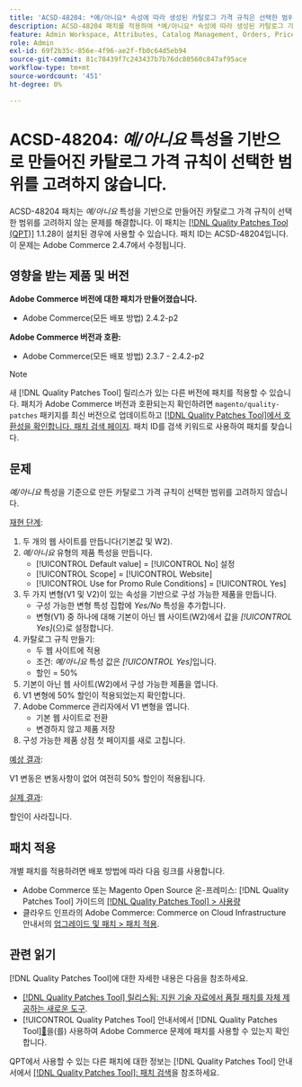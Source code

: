 ```yaml
---
title: 'ACSD-48204: *예/아니요* 속성에 따라 생성된 카탈로그 가격 규칙은 선택한 범위를 고려하지 않습니다.'
description: ACSD-48204 패치를 적용하여 *예/아니요* 속성에 따라 생성된 카탈로그 가격 규칙이 선택한 범위를 고려하지 않는 Adobe Commerce 문제를 해결합니다.
feature: Admin Workspace, Attributes, Catalog Management, Orders, Price Rules
role: Admin
exl-id: 69f2b35c-856e-4f96-ae2f-fb0c64d5eb94
source-git-commit: 81c78439f7c243437b7b76dc80560c847af95ace
workflow-type: tm+mt
source-wordcount: '451'
ht-degree: 0%

---
```


# ACSD-48204: *예/아니요* 특성을 기반으로 만들어진 카탈로그 가격 규칙이 선택한 범위를 고려하지 않습니다.

ACSD-48204 패치는 *예/아니요* 특성을 기반으로 만들어진 카탈로그 가격 규칙이 선택한 범위를 고려하지 않는 문제를 해결합니다. 이 패치는 [[!DNL Quality Patches Tool (QPT)]](https://experienceleague.adobe.com/ko/docs/commerce-knowledge-base/kb/announcements/commerce-announcements/magento-quality-patches-released-new-tool-to-self-serve-quality-patches) 1.1.28이 설치된 경우에 사용할 수 있습니다. 패치 ID는 ACSD-48204입니다. 이 문제는 Adobe Commerce 2.4.7에서 수정됩니다.

## 영향을 받는 제품 및 버전

**Adobe Commerce 버전에 대한 패치가 만들어졌습니다.**

* Adobe Commerce(모든 배포 방법) 2.4.2-p2

**Adobe Commerce 버전과 호환:**

* Adobe Commerce(모든 배포 방법) 2.3.7 - 2.4.2-p2

>[!NOTE]
>
>새 [!DNL Quality Patches Tool] 릴리스가 있는 다른 버전에 패치를 적용할 수 있습니다. 패치가 Adobe Commerce 버전과 호환되는지 확인하려면 `magento/quality-patches` 패키지를 최신 버전으로 업데이트하고 [[!DNL Quality Patches Tool]에서 호환성을 확인합니다. 패치 검색 페이지](https://experienceleague.adobe.com/tools/commerce-quality-patches/index.html?lang=ko). 패치 ID를 검색 키워드로 사용하여 패치를 찾습니다.

## 문제

*예/아니요* 특성을 기준으로 만든 카탈로그 가격 규칙이 선택한 범위를 고려하지 않습니다.

<u>재현 단계</u>:

1. 두 개의 웹 사이트를 만듭니다(기본값 및 W2).
1. *예/아니요* 유형의 제품 특성을 만듭니다.
   * [!UICONTROL Default value] = [!UICONTROL No] 설정
   * [!UICONTROL Scope] = [!UICONTROL Website]
   * [!UICONTROL Use for Promo Rule Conditions] = [!UICONTROL Yes]
1. 두 가지 변형(V1 및 V2)이 있는 속성을 기반으로 구성 가능한 제품을 만듭니다.
   * 구성 가능한 변형 특성 집합에 *Yes/No* 특성을 추가합니다.
   * 변형(V1) 중 하나에 대해 기본이 아닌 웹 사이트(W2)에서 값을 *[!UICONTROL Yes]*(으)로 설정합니다.
1. 카탈로그 규칙 만들기:
   * 두 웹 사이트에 적용
   * 조건: *예/아니요* 특성 값은 *[!UICONTROL Yes]*&#x200B;입니다.
   * 할인 = 50%
1. 기본이 아닌 웹 사이트(W2)에서 구성 가능한 제품을 엽니다.
1. V1 변형에 50% 할인이 적용되었는지 확인합니다.
1. Adobe Commerce 관리자에서 V1 변형을 엽니다.
   * 기본 웹 사이트로 전환
   * 변경하지 않고 제품 저장
1. 구성 가능한 제품 상점 첫 페이지를 새로 고칩니다.

<u>예상 결과</u>:

V1 변동은 변동사항이 없어 여전히 50% 할인이 적용됩니다.

<u>실제 결과</u>:

할인이 사라집니다.

## 패치 적용

개별 패치를 적용하려면 배포 방법에 따라 다음 링크를 사용합니다.

* Adobe Commerce 또는 Magento Open Source 온-프레미스: [!DNL Quality Patches Tool] 가이드의 [[!DNL Quality Patches Tool] > 사용량](/help/tools/quality-patches-tool/usage.md)
* 클라우드 인프라의 Adobe Commerce: Commerce on Cloud Infrastructure 안내서의 [업그레이드 및 패치 > 패치 적용](https://experienceleague.adobe.com/docs/commerce-cloud-service/user-guide/develop/upgrade/apply-patches.html?lang=ko).

## 관련 읽기

[!DNL Quality Patches Tool]에 대한 자세한 내용은 다음을 참조하세요.

* [[!DNL Quality Patches Tool] 릴리스됨: 지원 기술 자료에서 품질 패치를 자체 제공하는 새로운 도구](https://experienceleague.adobe.com/ko/docs/commerce-knowledge-base/kb/announcements/commerce-announcements/magento-quality-patches-released-new-tool-to-self-serve-quality-patches).
* [!UICONTROL Quality Patches Tool] 안내서에서  [!DNL Quality Patches Tool][&#128279;](/help/tools/quality-patches-tool/patches-available-in-qpt/check-patch-for-magento-issue-with-magento-quality-patches.md)을(를) 사용하여 Adobe Commerce 문제에 패치를 사용할 수 있는지 확인합니다.


QPT에서 사용할 수 있는 다른 패치에 대한 정보는 [!DNL Quality Patches Tool] 안내서에서 [[!DNL Quality Patches Tool]: 패치 검색](https://experienceleague.adobe.com/tools/commerce-quality-patches/index.html?lang=ko)을 참조하세요.

